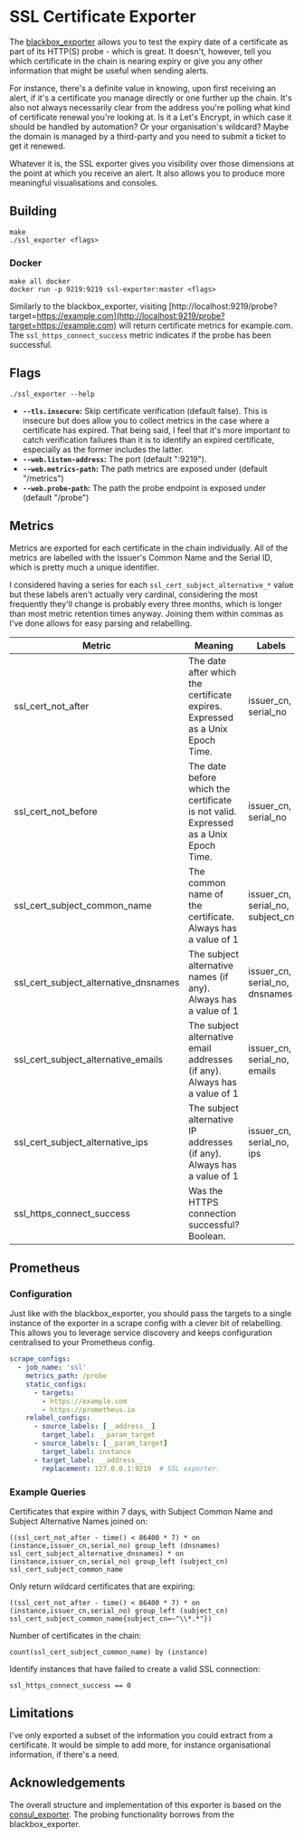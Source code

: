 # SSL Certificate Exporter

The [blackbox_exporter](https://github.com/prometheus/blackbox_exporter) allows you to test the expiry date of a certificate as part of its HTTP(S) probe - which is great. It doesn't, however, tell you which certificate in the chain is nearing expiry or give you any other information that might be useful when sending alerts. 

For instance, there's a definite value in knowing, upon first receiving an alert, if it's a certificate you manage directly or one further up the chain. It's also not always necessarily clear from the address you're polling what kind of certificate renewal you're looking at. Is it a Let's Encrypt, in which case it should be handled by automation? Or your organisation's wildcard? Maybe the domain is managed by a third-party and you need to submit a ticket to get it renewed. 

Whatever it is, the SSL exporter gives you visibility over those dimensions at the point at which you receive an alert. It also allows you to produce more meaningful visualisations and consoles.

## Building
    make
    ./ssl_exporter <flags>

### Docker
    make all docker
    docker run -p 9219:9219 ssl-exporter:master <flags>

Similarly to the blackbox_exporter, visiting [http://localhost:9219/probe?target=https://example.com](http://localhost:9219/probe?target=https://example.com) will return certificate metrics for example.com. The ```ssl_https_connect_success``` metric indicates if the probe has been successful.

## Flags
    ./ssl_exporter --help
 * __`--tls.insecure`:__ Skip certificate verification (default false). This is insecure but does allow you to collect metrics in the case where a certificate has expired. That being said, I feel that it's more important to catch verification failures than it is to identify an expired certificate, especially as the former includes the latter.
 * __`--web.listen-address`:__ The port (default ":9219").
 * __`--web.metrics-path`:__ The path metrics are exposed under (default "/metrics")
 * __`--web.probe-path`:__ The path the probe endpoint is exposed under (default "/probe")

## Metrics
Metrics are exported for each certificate in the chain individually. All of the metrics are labelled with the Issuer's Common Name and the Serial ID, which is pretty much a unique identifier.

I considered having a series for each ```ssl_cert_subject_alternative_*``` value but these labels aren't actually very cardinal, considering the most frequently they'll change is probably every three months, which is longer than most metric retention times anyway. Joining them within commas as I've done allows for easy parsing and relabelling.

| Metric | Meaning | Labels |
| ------ | ------- | ------ |
| ssl_cert_not_after | The date after which the certificate expires. Expressed as a Unix Epoch Time. | issuer_cn, serial_no |
| ssl_cert_not_before | The date before which the certificate is not valid. Expressed as a Unix Epoch Time. | issuer_cn, serial_no |
| ssl_cert_subject_common_name | The common name of the certificate. Always has a value of 1 | issuer_cn, serial_no, subject_cn |
| ssl_cert_subject_alternative_dnsnames | The subject alternative names (if any). Always has a value of 1 | issuer_cn, serial_no, dnsnames |
| ssl_cert_subject_alternative_emails | The subject alternative email addresses (if any). Always has a value of 1 | issuer_cn, serial_no, emails |
| ssl_cert_subject_alternative_ips | The subject alternative IP addresses (if any). Always has a value of 1 | issuer_cn, serial_no, ips |
| ssl_https_connect_success | Was the HTTPS connection successful? Boolean. | |

## Prometheus
### Configuration
Just like with the blackbox_exporter, you should pass the targets to a single instance of the exporter in a scrape config with a clever bit of relabelling. This allows you to leverage service discovery and keeps configuration centralised to your Prometheus config.
```yml
scrape_configs:
  - job_name: 'ssl'
    metrics_path: /probe
    static_configs:
      - targets:
        - https://example.com
        - https://prometheus.io
    relabel_configs:
      - source_labels: [__address__]
        target_label: __param_target
      - source_labels: [__param_target]
        target_label: instance
      - target_label: __address__
        replacement: 127.0.0.1:9219  # SSL exporter.
```
### Example Queries
Certificates that expire within 7 days, with Subject Common Name and Subject Alternative Names joined on:
    
    ((ssl_cert_not_after - time() < 86400 * 7) * on (instance,issuer_cn,serial_no) group_left (dnsnames) ssl_cert_subject_alternative_dnsnames) * on (instance,issuer_cn,serial_no) group_left (subject_cn) ssl_cert_subject_common_name


Only return wildcard certificates that are expiring:
  
    ((ssl_cert_not_after - time() < 86400 * 7) * on (instance,issuer_cn,serial_no) group_left (subject_cn) ssl_cert_subject_common_name{subject_cn=~"\\*.*"})


Number of certificates in the chain:
  
    count(ssl_cert_subject_common_name) by (instance)

Identify instances that have failed to create a valid SSL connection:

    ssl_https_connect_success == 0

## Limitations
I've only exported a subset of the information you could extract from a certificate. It would be simple to add more, for instance organisational information, if there's a need.

## Acknowledgements
The overall structure and implementation of this exporter is based on the [consul_exporter](https://github.com/prometheus/consul_exporter). The probing functionality borrows from the blackbox_exporter.